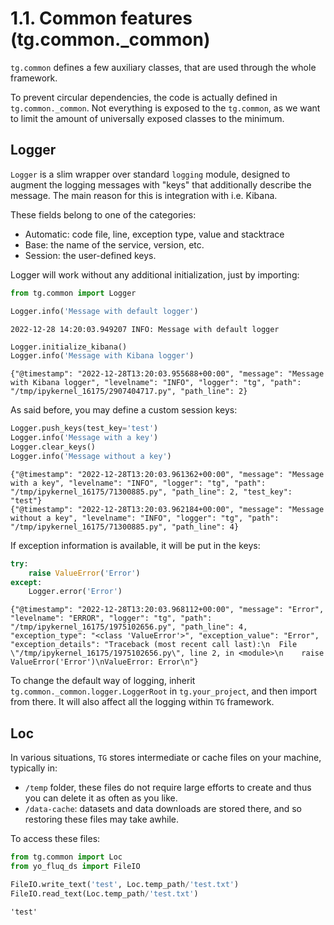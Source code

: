 # 1.1. Common features (tg.common._common)

`tg.common` defines a few auxiliary classes, that are used through the whole framework.

To prevent circular dependencies, the code is actually defined in `tg.common._common`. Not everything is exposed to the `tg.common`, as we want to limit the amount of universally exposed classes to the minimum.

## Logger

`Logger` is a slim wrapper over standard `logging` module, designed to augment the logging messages with "keys" that additionally describe the message. The main reason for this is integration with i.e. Kibana. 


These fields belong to one of the categories:
  * Automatic: code file, line, exception type, value and stacktrace
  * Base: the name of the service, version, etc.
  * Session: the user-defined keys.

Logger will work without any additional initialization, just by importing:


```python
from tg.common import Logger

Logger.info('Message with default logger')
```

    2022-12-28 14:20:03.949207 INFO: Message with default logger



```python
Logger.initialize_kibana()
Logger.info('Message with Kibana logger')
```

    {"@timestamp": "2022-12-28T13:20:03.955688+00:00", "message": "Message with Kibana logger", "levelname": "INFO", "logger": "tg", "path": "/tmp/ipykernel_16175/2907404717.py", "path_line": 2}


As said before, you may define a custom session keys:


```python
Logger.push_keys(test_key='test')
Logger.info('Message with a key')
Logger.clear_keys()
Logger.info('Message without a key')
```

    {"@timestamp": "2022-12-28T13:20:03.961362+00:00", "message": "Message with a key", "levelname": "INFO", "logger": "tg", "path": "/tmp/ipykernel_16175/71300885.py", "path_line": 2, "test_key": "test"}
    {"@timestamp": "2022-12-28T13:20:03.962184+00:00", "message": "Message without a key", "levelname": "INFO", "logger": "tg", "path": "/tmp/ipykernel_16175/71300885.py", "path_line": 4}


If exception information is available, it will be put in the keys:


```python
try:
    raise ValueError('Error')
except: 
    Logger.error('Error')
```

    {"@timestamp": "2022-12-28T13:20:03.968112+00:00", "message": "Error", "levelname": "ERROR", "logger": "tg", "path": "/tmp/ipykernel_16175/1975102656.py", "path_line": 4, "exception_type": "<class 'ValueError'>", "exception_value": "Error", "exception_details": "Traceback (most recent call last):\n  File \"/tmp/ipykernel_16175/1975102656.py\", line 2, in <module>\n    raise ValueError('Error')\nValueError: Error\n"}


To change the default way of logging, inherit `tg.common._common.logger.LoggerRoot` in `tg.your_project`, and then import from there. It will also affect all the logging within `TG` framework.

## Loc

In various situations, `TG` stores intermediate or cache files on your machine, typically in:
* `/temp` folder, these files do not require large efforts to create and thus you can delete it as often as you like.
* `/data-cache`: datasets and data downloads are stored there, and so restoring these files may take awhile.

To access these files:


```python
from tg.common import Loc
from yo_fluq_ds import FileIO

FileIO.write_text('test', Loc.temp_path/'test.txt')
FileIO.read_text(Loc.temp_path/'test.txt')
```




    'test'


